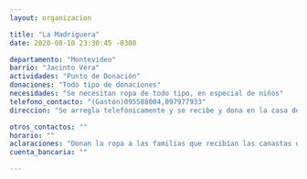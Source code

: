 ```yaml
---
layout: organizacion

title: "La Madriguera"
date: 2020-08-10 23:30:45 -0300

departamento: "Montevideo"
barrio: "Jacinto Vera"
actividades: "Punto de Donación"
donaciones: "Todo tipo de donaciones"
necesidades: "Se necesitan ropa de todo tipo, en especial de niños"
telefono_contacto: "(Gastón)095588004,097977933"
direccion: "Se arregla telefònicamente y se recibe y dona en la casa de Gaston: Gustavo Gallinal 1917"

otros_contactos: ""
horario: ""
aclaraciones: "Donan la ropa a las familias que recibían las canastas o personas de la zona"
cuenta_bancaria: ""

---
```

